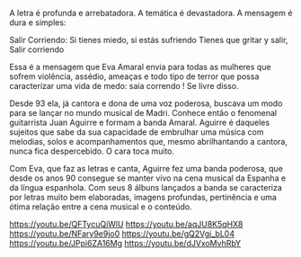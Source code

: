A letra é profunda e arrebatadora. A temática é devastadora. A mensagem é dura e simples: 

Salir Corriendo: 
Si tienes miedo, si estás sufriendo
Tienes que gritar y salir, 
Salir corriendo 

Essa é a mensagem que Eva Amaral envia para todas as mulheres que sofrem violência, assédio, ameaças e todo tipo de terror que possa caracterizar uma vida de medo: saia correndo ! Se livre disso. 

Desde 93 ela, já cantora e dona de uma voz poderosa, buscava um modo para se lançar no mundo musical de Madri. Conhece então o fenomenal guitarrista Juan Aguirre e formam a banda Amaral. Aguirre é daqueles sujeitos que sabe da sua capacidade de embrulhar uma música com melodias, solos e acompanhamentos que, mesmo abrilhantando a cantora, nunca fica despercebido. O cara toca muito. 

Com Eva, que faz as letras e canta, Aguirre fez uma banda poderosa, que desde os anos 90 consegue se manter vivo na cena musical da Espanha e da língua espanhola.   Com seus 8 álbuns lançados a banda se caracteriza por letras muito bem elaboradas, imagens profundas, pertinência e uma ótima relação entre a cena musical e o conteúdo. 

https://youtu.be/QFTycuQiWlU 
https://youtu.be/aqJU8K5qHX8 
https://youtu.be/NFary9e9jo0 
https://youtu.be/gQ2Vgj_bL04 
https://youtu.be/JPpi6ZA16Mg 
https://youtu.be/dJVxoMvhRbY 

